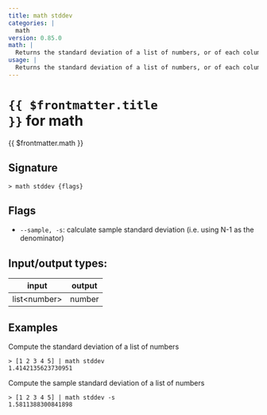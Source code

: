 ```yaml
---
title: math stddev
categories: |
  math
version: 0.85.0
math: |
  Returns the standard deviation of a list of numbers, or of each column in a table.
usage: |
  Returns the standard deviation of a list of numbers, or of each column in a table.
---
```

<!-- This file is automatically generated. Please edit the command in https://github.com/nushell/nushell instead. -->

# <code>{{ $frontmatter.title }}</code> for math

<div class='command-title'>{{ $frontmatter.math }}</div>

## Signature

```> math stddev {flags} ```

## Flags

 -  `--sample, -s`: calculate sample standard deviation (i.e. using N-1 as the denominator)


## Input/output types:

| input        | output |
| ------------ | ------ |
| list\<number\> | number |

## Examples

Compute the standard deviation of a list of numbers
```nu
> [1 2 3 4 5] | math stddev
1.4142135623730951
```

Compute the sample standard deviation of a list of numbers
```nu
> [1 2 3 4 5] | math stddev -s
1.5811388300841898
```
